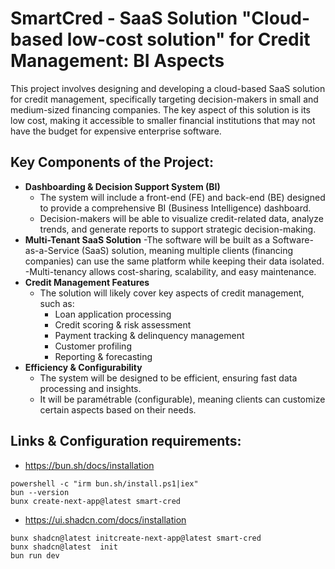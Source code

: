 # SmartCred - SaaS Solution "Cloud-based low-cost solution" for Credit Management: BI Aspects
This project involves designing and developing a cloud-based SaaS solution for credit management, specifically targeting decision-makers in small and medium-sized financing companies. The key aspect of this solution is its low cost, making it accessible to smaller financial institutions that may not have the budget for expensive enterprise software.

## Key Components of the Project:
- **Dashboarding & Decision Support System (BI)**
  - The system will include a front-end (FE) and back-end (BE) designed to provide a comprehensive BI (Business Intelligence) dashboard.
  - Decision-makers will be able to visualize credit-related data, analyze trends, and generate reports to support strategic decision-making.
- **Multi-Tenant SaaS Solution**
  -The software will be built as a Software-as-a-Service (SaaS) solution, meaning multiple clients (financing companies) can use the same platform while keeping their data isolated.
  -Multi-tenancy allows cost-sharing, scalability, and easy maintenance.
- **Credit Management Features**
  - The solution will likely cover key aspects of credit management, such as:
    - Loan application processing
    - Credit scoring & risk assessment
    - Payment tracking & delinquency management
    - Customer profiling
    - Reporting & forecasting
- **Efficiency & Configurability**
  - The system will be designed to be efficient, ensuring fast data processing and insights.
  - It will be paramétrable (configurable), meaning clients can customize certain aspects based on their needs.
 
## Links & Configuration requirements:

- https://bun.sh/docs/installation
```
powershell -c "irm bun.sh/install.ps1|iex"
bun --version
bunx create-next-app@latest smart-cred
```
- https://ui.shadcn.com/docs/installation
```
bunx shadcn@latest initcreate-next-app@latest smart-cred
bunx shadcn@latest  init
bun run dev
```







